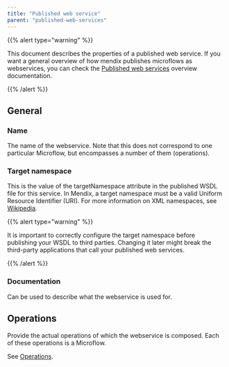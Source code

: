 ```yaml
---
title: "Published web service"
parent: "published-web-services"
---
```

{{% alert type="warning" %}}

This document describes the properties of a published web service. If you want a general overview of how mendix publishes microflows as webservices, you can check the [Published web services](published-web-services) overview documentation.

{{% /alert %}}

## General

### Name

The name of the webservice. Note that this does not correspond to one particular Microflow, but encompasses a number of them (operations).

### Target namespace

This is the value of the targetNamespace attribute in the published WSDL file for this service. In Mendix, a target namespace must be a valid Uniform Resource Identifier (URI). For more information on XML namespaces, see [Wikipedia](http://en.wikipedia.org/wiki/XML_namespace).

{{% alert type="warning" %}}

It is important to correctly configure the target namespace before publishing your WSDL to third parties. Changing it later might break the third-party applications that call your published web services.

{{% /alert %}}

### Documentation

Can be used to describe what the webservice is used for.

## Operations

Provide the actual operations of which the webservice is composed. Each of these operations is a Microflow.

See [Operations](operations).
